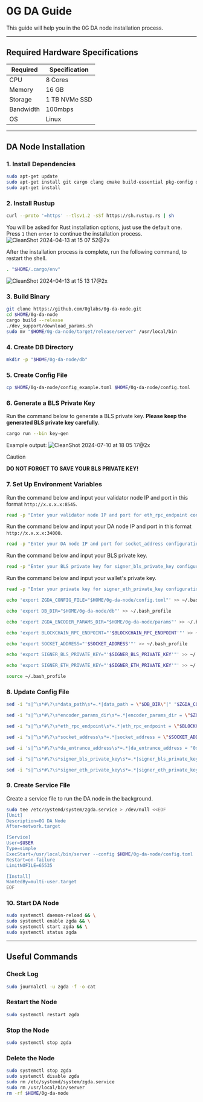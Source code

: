 

# 0G DA Guide
This guide will help you in the 0G DA node installation process.

-----------------------------------------------------------------

## Required Hardware Specifications
| Required | Specification |
|-|-
| CPU | 8 Cores |
| Memory | 16 GB |
| Storage | 1 TB NVMe SSD |
| Bandwidth | 100mbps |
| OS | Linux |

-----------------------------------------------------------------

## DA Node Installation
### 1. Install Dependencies
```bash
sudo apt-get update
sudo apt-get install git cargo clang cmake build-essential pkg-config openssl libssl-dev protobuf-compiler llvm llvm-dev
sudo apt-get install 
```

### 2. Install Rustup
```bash
curl --proto '=https' --tlsv1.2 -sSf https://sh.rustup.rs | sh
```

You will be asked for Rust installation options, just use the default one. Press `1` then `enter` to continue the installation process.
![CleanShot 2024-04-13 at 15 07 52@2x](https://github.com/BlockchainsHub/Testnet/assets/77204008/bcb81284-8235-4cf2-a4f1-50821044cc21)

After the installation process is complete, run the following command, to restart the shell.
```bash
. "$HOME/.cargo/env"
```
![CleanShot 2024-04-13 at 15 13 17@2x](https://github.com/BlockchainsHub/Testnet/assets/77204008/f8f94656-0f1f-4d27-b347-3842b2b77a6f)

### 3. Build Binary
```bash
git clone https://github.com/0glabs/0g-da-node.git
cd $HOME/0g-da-node
cargo build --release
./dev_support/download_params.sh
sudo mv "$HOME/0g-da-node/target/release/server" /usr/local/bin
```

### 4. Create DB Directory
```bash
mkdir -p "$HOME/0g-da-node/db"
```

### 5. Create Config File
```bash
cp $HOME/0g-da-node/config_example.toml $HOME/0g-da-node/config.toml
```

### 6. Generate a BLS Private Key
Run the command below to generate a BLS private key. **Please keep the generated BLS private key carefully**.
```bash
cargo run --bin key-gen
```
Example output:
![CleanShot 2024-07-10 at 18 05 17@2x](https://github.com/BlockchainsHub/Testnet/assets/77204008/aaa9ab86-3bb0-4445-9d4a-b75deb2d686d)
> [!CAUTION]
> **DO NOT FORGET TO SAVE YOUR BLS PRIVATE KEY!**

### 7. Set Up Environment Variables
Run the command below and input your validator node IP and port in this format `http://x.x.x.x:8545`. 
```bash
read -p "Enter your validator node IP and port for eth_rpc_endpoint configuration: " BLOCKCHAIN_RPC_ENDPOINT
```

Run the command below and input your DA node IP and port in this format `http://x.x.x.x:34000`. 
```bash
read -p "Enter your DA node IP and port for socket_address configuration: " SOCKET_ADDRESS
```

Run the command below and input your BLS private key. 
```bash
read -p "Enter your BLS private key for signer_bls_private_key configuration: " SIGNER_BLS_PRIVATE_KEY
```

Run the command below and input your wallet's private key. 
```bash
read -p "Enter your private key for signer_eth_private_key configuration: " SIGNER_ETH_PRIVATE_KEY
```

```bash
echo 'export ZGDA_CONFIG_FILE="$HOME/0g-da-node/config.toml"' >> ~/.bash_profile

echo 'export DB_DIR="$HOME/0g-da-node/db"' >> ~/.bash_profile

echo 'export ZGDA_ENCODER_PARAMS_DIR="$HOME/0g-da-node/params"' >> ~/.bash_profile

echo 'export BLOCKCHAIN_RPC_ENDPOINT="'$BLOCKCHAIN_RPC_ENDPOINT'"' >> ~/.bash_profile

echo 'export SOCKET_ADDRESS="'$SOCKET_ADDRESS'"' >> ~/.bash_profile

echo 'export SIGNER_BLS_PRIVATE_KEY="'$SIGNER_BLS_PRIVATE_KEY'"' >> ~/.bash_profile

echo 'export SIGNER_ETH_PRIVATE_KEY="'$SIGNER_ETH_PRIVATE_KEY'"' >> ~/.bash_profile

source ~/.bash_profile
```

### 8. Update Config File
```bash
sed -i "s|^\s*#\?\s*data_path\s*=.*|data_path = \"$DB_DIR\"|" "$ZGDA_CONFIG_FILE"

sed -i "s|^\s*#\?\s*encoder_params_dir\s*=.*|encoder_params_dir = \"$ZGDA_ENCODER_PARAMS_DIR\"|" "$ZGDA_CONFIG_FILE"

sed -i "s|^\s*#\?\s*eth_rpc_endpoint\s*=.*|eth_rpc_endpoint = \"$BLOCKCHAIN_RPC_ENDPOINT\"|" "$ZGDA_CONFIG_FILE"

sed -i "s|^\s*#\?\s*socket_address\s*=.*|socket_address = \"$SOCKET_ADDRESS\"|" "$ZGDA_CONFIG_FILE"

sed -i 's|^\s*#\?\s*da_entrance_address\s*=.*|da_entrance_address = "0xDFC8B84e3C98e8b550c7FEF00BCB2d8742d80a69"|' "$ZGDA_CONFIG_FILE"

sed -i "s|^\s*#\?\s*signer_bls_private_key\s*=.*|signer_bls_private_key = \"$SIGNER_BLS_PRIVATE_KEY\"|" "$ZGDA_CONFIG_FILE"

sed -i "s|^\s*#\?\s*signer_eth_private_key\s*=.*|signer_eth_private_key = \"$SIGNER_ETH_PRIVATE_KEY\"|" "$ZGDA_CONFIG_FILE"
```

### 9. Create Service File
Create a service file to run the DA node in the background.
```bash
sudo tee /etc/systemd/system/zgda.service > /dev/null <<EOF
[Unit]
Description=0G DA Node
After=network.target

[Service]
User=$USER
Type=simple
ExecStart=/usr/local/bin/server --config $HOME/0g-da-node/config.toml
Restart=on-failure
LimitNOFILE=65535

[Install]
WantedBy=multi-user.target
EOF
```

### 10. Start DA Node
```bash
sudo systemctl daemon-reload && \
sudo systemctl enable zgda && \
sudo systemctl start zgda && \
sudo systemctl status zgda
```

-----------------------------------------------------------------

## Useful Commands
### Check Log
```bash
sudo journalctl -u zgda -f -o cat
```

### Restart the Node
```bash
sudo systemctl restart zgda
```

### Stop the Node
```bash
sudo systemctl stop zgda
```

### Delete the Node
```bash
sudo systemctl stop zgda
sudo systemctl disable zgda
sudo rm /etc/systemd/system/zgda.service
sudo rm /usr/local/bin/server
rm -rf $HOME/0g-da-node
```
